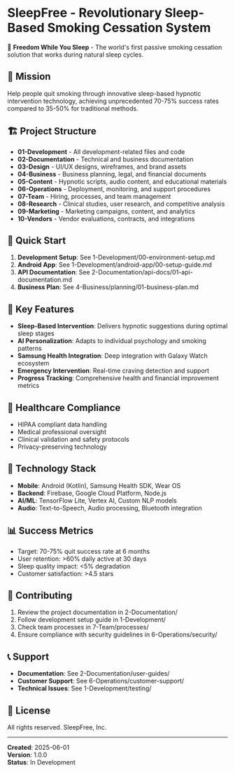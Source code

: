 ﻿# SleepFree - Revolutionary Sleep-Based Smoking Cessation System

🌙 **Freedom While You Sleep** - The world's first passive smoking cessation solution that works during natural sleep cycles.

## 🎯 Mission

Help people quit smoking through innovative sleep-based hypnotic intervention technology, achieving unprecedented 70-75% success rates compared to 35-50% for traditional methods.

## 🏗️ Project Structure

- **01-Development** - All development-related files and code
- **02-Documentation** - Technical and business documentation
- **03-Design** - UI/UX designs, wireframes, and brand assets
- **04-Business** - Business planning, legal, and financial documents
- **05-Content** - Hypnotic scripts, audio content, and educational materials
- **06-Operations** - Deployment, monitoring, and support procedures
- **07-Team** - Hiring, processes, and team management
- **08-Research** - Clinical studies, user research, and competitive analysis
- **09-Marketing** - Marketing campaigns, content, and analytics
- **10-Vendors** - Vendor evaluations, contracts, and integrations

## 🚀 Quick Start

1. **Development Setup**: See  1-Development/00-environment-setup.md
2. **Android App**: See  1-Development/android-app/00-setup-guide.md
3. **API Documentation**: See  2-Documentation/api-docs/01-api-documentation.md
4. **Business Plan**: See  4-Business/planning/01-business-plan.md

## 🔑 Key Features

- **Sleep-Based Intervention**: Delivers hypnotic suggestions during optimal sleep stages
- **AI Personalization**: Adapts to individual psychology and smoking patterns  
- **Samsung Health Integration**: Deep integration with Galaxy Watch ecosystem
- **Emergency Intervention**: Real-time craving detection and support
- **Progress Tracking**: Comprehensive health and financial improvement metrics

## 🏥 Healthcare Compliance

- HIPAA compliant data handling
- Medical professional oversight
- Clinical validation and safety protocols
- Privacy-preserving technology

## 📱 Technology Stack

- **Mobile**: Android (Kotlin), Samsung Health SDK, Wear OS
- **Backend**: Firebase, Google Cloud Platform, Node.js
- **AI/ML**: TensorFlow Lite, Vertex AI, Custom NLP models
- **Audio**: Text-to-Speech, Audio processing, Bluetooth integration

## 📊 Success Metrics

- Target: 70-75% quit success rate at 6 months
- User retention: >60% daily active at 30 days
- Sleep quality impact: <5% degradation
- Customer satisfaction: >4.5 stars

## 🤝 Contributing

1. Review the project documentation in  2-Documentation/
2. Follow development setup guide in  1-Development/
3. Check team processes in  7-Team/processes/
4. Ensure compliance with security guidelines in  6-Operations/security/

## 📞 Support

- **Documentation**: See  2-Documentation/user-guides/
- **Customer Support**: See  6-Operations/customer-support/
- **Technical Issues**: See  1-Development/testing/

## 📝 License

All rights reserved. SleepFree, Inc.

---

**Created**: 2025-06-01  
**Version**: 1.0.0  
**Status**: In Development

